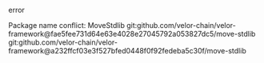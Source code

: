 error

Package name conflict: MoveStdlib
  git:github.com/velor-chain/velor-framework@fae5fee731d64e63e4028e27045792a053827dc5/move-stdlib
  git:github.com/velor-chain/velor-framework@a232ffcf03e3f527bfed0448f0f92fedeba5c30f/move-stdlib
